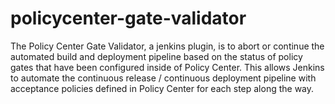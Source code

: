 # policycenter-gate-validator
The Policy Center Gate Validator, a jenkins plugin, is to abort or continue the automated build and deployment pipeline based on the status of policy gates that have been configured inside of Policy Center.  This allows Jenkins to automate the continuous release / continuous deployment pipeline with acceptance policies defined in Policy Center for each step along the way.
